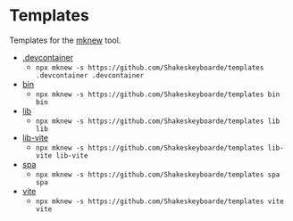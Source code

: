 # Templates

Templates for the [mknew](https://github.com/Shakeskeyboarde/mknew) tool.

- [.devcontainer](.devcontainer)
  - `npx mknew -s https://github.com/Shakeskeyboarde/templates .devcontainer .devcontainer`
- [bin](bin)
  - `npx mknew -s https://github.com/Shakeskeyboarde/templates bin bin`
- [lib](lib)
  - `npx mknew -s https://github.com/Shakeskeyboarde/templates lib lib`
- [lib-vite](lib-vite)
  - `npx mknew -s https://github.com/Shakeskeyboarde/templates lib-vite lib-vite`
- [spa](spa)
  - `npx mknew -s https://github.com/Shakeskeyboarde/templates spa spa`
- [vite](vite)
  - `npx mknew -s https://github.com/Shakeskeyboarde/templates vite vite`